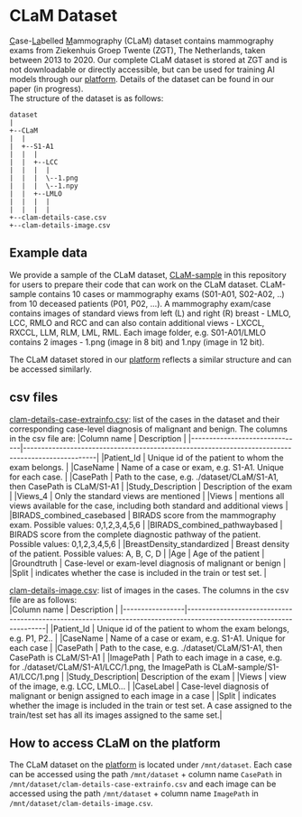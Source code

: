 # CLaM Dataset
<ins>C</ins>ase-<ins>La</ins>belled <ins>M</ins>ammography (CLaM) dataset contains mammography exams from Ziekenhuis Groep Twente (ZGT), The Netherlands, taken between 2013 to 2020. Our complete CLaM dataset is stored at ZGT and is not downloadable or directly accessible, but can be used for training AI models through our [platform](https://fe.zgt.nl). Details of the dataset can be found in our paper (in progress). <br/> 
The structure of the dataset is as follows:
```
dataset
| 
+--CLaM
|  |
|  +--S1-A1
|  |  |
|  |  +--LCC
|  |  |  |
|  |  |  \--1.png
|  |  |  \--1.npy
|  |  +--LMLO
|  |  |  |
|  |  |  |
+--clam-details-case.csv
+--clam-details-image.csv 
```

## Example data
We provide a sample of the CLaM dataset, [CLaM-sample](./dataset) in this repository for users to prepare their code that can work on the CLaM dataset. CLaM-sample contains 10 cases or mammography exams (S01-A01, S02-A02, ..) from 10 deceased patients (P01, P02, ...). A mammography exam/case contains images of standard views from left (L) and right (R) breast - LMLO, LCC, RMLO and RCC and can also contain additional views - LXCCL, RXCCL, LLM, RLM, LML, RML. Each image folder, e.g. S01-A01/LMLO contains 2 images - 1.png (image in 8 bit) and 1.npy (image in 12 bit). 

The CLaM dataset stored in our [platform](https://fe.zgt.nl) reflects a similar structure and can be accessed similarly.

## csv files
[clam-details-case-extrainfo.csv](./dataset/clam-details-case-extrainfo.csv): list of the cases in the dataset and their corresponding case-level diagnosis of malignant and benign. The columns in the csv file are: 
|Column name                    | Description                                                                                      |
|-------------------------------|--------------------------------------------------------------------------------------------------|
|Patient_Id                     | Unique id of the patient to whom the exam belongs.                                               |
|CaseName                       | Name of a case or exam, e.g. S1-A1. Unique for each case.                                        |
|CasePath                       | Path to the case, e.g. ./dataset/CLaM/S1-A1, then CasePath is CLaM/S1-A1                         |
|Study_Description              | Description of the exam                                                                          |
|Views_4                        | Only the standard views are mentioned                                                            | 
|Views                          | mentions all views available for the case, including both standard and additional views          |
|BIRADS_combined_casebased      | BIRADS score from the mammography exam. Possible values: 0,1,2,3,4,5,6                           |
|BIRADS_combined_pathwaybased   | BIRADS score from the complete diagnostic pathway of the patient. Possible values: 0,1,2,3,4,5,6 |
|BreastDensity_standardized     | Breast density of the patient. Possible values: A, B, C, D                                       |
|Age                            | Age of the patient                                                                               |
|Groundtruth                    | Case-level or exam-level diagnosis of malignant or benign                                        |
|Split                          | indicates whether the case is included in the train or test set.                                 |


[clam-details-image.csv](./dataset/clam-details-image.csv): list of images in the cases. The columns in the csv file are as follows:<br/>
|Column name      | Description                                                                                                         |
|-----------------|---------------------------------------------------------------------------------------------------------------------|
|Patient_Id       | Unique id of the patient to whom the exam belongs, e.g. P1, P2..                                                    |
|CaseName         | Name of a case or exam, e.g. S1-A1. Unique for each case                                                            |
|CasePath         | Path to the case, e.g. ./dataset/CLaM/S1-A1, then CasePath is CLaM/S1-A1                                            |
|ImagePath        | Path to each image in a case, e.g. for ./dataset/CLaM/S1-A1/LCC/1.png, the ImagePath is CLaM-sample/S1-A1/LCC/1.png |
|Study_Description| Description of the exam                                                                                             |
|Views            | view of the image, e.g. LCC, LMLO...                                                                                |
|CaseLabel        | Case-level diagnosis of malignant or benign assigned to each image in a case                                        |
|Split            | indicates whether the image is included in the train or test set. A case assigned to the train/test set has all its images assigned to the same set.|

## How to access CLaM on the platform
The CLaM dataset on the [platform](https://fe.zgt.nl) is located under ```/mnt/dataset```. Each case can be accessed using the path ```/mnt/dataset``` + column name ```CasePath``` in ```/mnt/dataset/clam-details-case-extrainfo.csv``` and each image can be accessed using the path ```/mnt/dataset``` + column name ```ImagePath``` in ```/mnt/dataset/clam-details-image.csv```.
